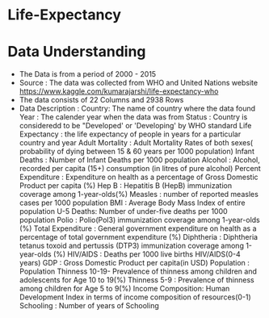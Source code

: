# Life-Expectancy

# Data Understanding
 * The Data is from a period of 2000 - 2015
 * Source : The data was collected from WHO and United Nations website 
   https://www.kaggle.com/kumarajarshi/life-expectancy-who
 * The data consists of 22 Columns and 2938 Rows
 * Data Description :
  Country: The name of country where the data found
  Year : The calender year when the data was from
  Status : Country is consideredd to be "Developed' or 'Developing' by WHO standard
  Life Expectancy : the life expectancy of people in years for a particular country and year
  Adult Mortality : Adult Mortality Rates of both sexes( probability of dying between 15 & 60 years per 1000 population)
  Infant Deaths : Number of Infant Deaths per 1000 population
  Alcohol : Alcohol, recorded per capita (15+) consumption (in litres of pure alcohol)
  Percent Expenditure : Expenditure on health as a percentage of Gross Domestic Product per capita (%)
  Hep B : Hepatitis B (HepB) immunization coverage among 1-year-olds(%)
  Measles : number of reported measles cases per 1000 population
  BMI : Average Body Mass Index of entire population
  U-5 Deaths: Number of under-five deaths per 1000 population
  Polio : Polio(Pol3) immunization coverage among 1-year-olds (%)
  Total Expenditure : General government expenditure on health as a percentage of total government expenditure (%)
  Diphtheria : Diphtheria tetanus toxoid and pertussis (DTP3) immunization coverage among 1-year-olds (%)
  HIV/AIDS : Deaths per 1000 live births HIV/AIDS(0-4 years)
  GDP : Gross Domestic Product per capita(in USD)
  Population : Population Thinness 10-19- Prevalence of thinness among children and adolescents for Age 10 to 19(%)
  Thinness 5-9 : Prevalence of thinness among children for Age 5 to 9(%)
  Income Composition: Human Development Index in terms of income composition of resources(0-1)
  Schooling : Number of years of Schooling

